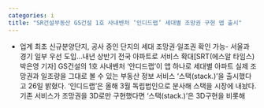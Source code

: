 ```yaml
---
categories: i
title: "SR건설부동산 GS건설 1호 사내벤처 ‘인디드랩’ 세대별 조망권 구현 앱 출시"
---
```

- 업계 최초 신규분양단지, 공사 중인 단지의 세대 조망권&#8231;일조권 확인 가능- 서울과 경기 일부 우선 도입&hellip;내년 상반기 전국 아파트로 서비스 확대[SRT(에스알 타임스) 박은영 기자] GS건설의 1호 사내벤처 ‘안디드랩’이 앱 하나로 세대별 아파트 실제 조망권과 일조량을 그대로 볼 수 있는 부동산 정보 서비스 ‘스택(stack.)’을 출시했다고 26일 밝혔다. ‘인디드랩’은 올해 3월 독립법인으로 분사해 스택을 시장에 내놨다.기존 서비스가 조망권을 3D로만 구현했다면 ‘스택(stack.)’은 3D구현을 비롯해